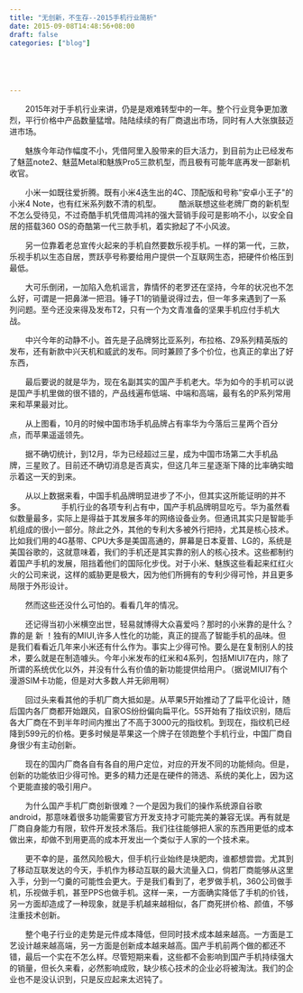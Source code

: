 ```yaml
---
title: "无创新，不生存--2015手机行业简析"
date: 2015-09-08T14:48:56+08:00
draft: false
categories: ["blog"]





---
```


　　2015年对于手机行业来讲，仍是是艰难转型中的一年。整个行业竞争更加激烈，平行价格中产品数量猛增。陆陆续续的有厂商退出市场，同时有人大张旗鼓迈进市场。

<!--more-->

　　魅族今年动作幅度不小，凭借阿里入股带来的巨大活力，到目前为止已经发布了魅蓝note2、魅蓝Metal和魅族Pro5三款机型，而且极有可能年底再发一部新机收官。

　　小米一如既往爱折腾。既有小米4迭生出的4C、顶配版和号称"安卓小王子"的小米4 Note，也有红米系列数不清的机型。
　　酷派联想这些老牌厂商的新机型不怎么受待见，不过奇酷手机凭借周鸿祎的强大营销手段可是影响不小，以安全自居的搭载360 OS的奇酷第一代三款手机，着实掀起了不小风波。

　　另一位靠着老总宣传火起来的手机自然要数乐视手机。一样的第一代，三款，乐视手机以生态自居，贾跃亭号称要给用户提供一个互联网生态，把硬件价格压到最低。

　　大可乐倒闭，一加陷入危机谣言，靠情怀的老罗还在坚持，今年的状况也不怎么好，可谓是一把鼻涕一把泪。锤子T1的销量说得过去，但一年多来遇到了一系列问题。至今还没来得及发布T2，只有一个为文青准备的坚果手机应付手机大战。

　　中兴今年的动静不小。首先是子品牌努比亚系列，布拉格、Z9系列精英版的发布，还有新款中兴天机和威武的发布。同时兼顾了多个价位，也真正的拿出了好东西，

　　最后要说的就是华为，现在名副其实的国产手机老大。华为如今的手机可以说是国产手机里做的很不错的，产品线遍布低端、中端和高端，最有名的P系列常用来和苹果最对比。

　　从上图看，10月的时候中国市场手机品牌占有率华为今落后三星两个百分点，而苹果遥遥领先。

　　据不确切统计，到12月，华为已经超过三星，成为中国市场第二大手机品牌，三星败了。目前还不确切消息是否真实，但这几年三星逐渐下降的比率确实暗示着这一天的到来。

　　从以上数据来看，中国手机品牌明显进步了不小，但其实这所能证明的并不多。
　　
　　手机行业的各项专利占有中，国产手机品牌明显吃亏。华为虽然看似数量最多，实际上是得益于其发展多年的网络设备业务。但通讯其实只是智能手机组成的很小一部分。除此之外，其他的专利大多被外行把持，尤其是核心技术。比如我们用的4G基带、CPU大多是美国高通的，屏幕是日本夏普、LG的，系统是美国谷歌的，这就意味着，我们的手机还是其实靠的别人的核心技术。这些都制约着国产手机的发展，阻挡着他们的国际化步伐。对于小米、魅族这些看起来红红火火的公司来说，这样的威胁更是极大，因为他们所拥有的专利少得可怜，并且更多局限于外形设计。

　　然而这些还没什么可怕的。看看几年的情况。

　　还记得当初小米横空出世，轻易就博得大众喜爱吗？那时的小米靠的是什么？靠的是 新 ！独有的MIUI,许多人性化的功能，真正的提高了智能手机的品味。但是我们看看近几年来小米还有什么作为。事实上少得可怜。要么是在复制别人的技术，要么就是在制造噱头。今年小米发布的红米和4系列，包括MIUI7在内，除了所谓的系统优化以外，并没有什么有价值的新功能提供给用户。（据说MIUI7有个漫游SIM卡功能，但是对大多数人并无卵用啊）

　　回过头来看其他的手机厂商大抵如是。从苹果5开始推动了了扁平化设计，随后国内各厂商都开始跟风，自家OS纷纷偏向扁平化。5S开始有了指纹识别，随后各大厂商在不到半年时间内推出了不高于3000元的指纹机。到现在，指纹机已经降到599元的价格。更多时候是苹果这一个牌子在领跑整个手机行业，中国厂商自身很少有主动创新。

　　现在的国内厂商各自有各自的用户定位，对应的开发不同的功能倾向。但是，创新的功能依旧少得可怜。更多的精力还是在硬件的筛选、系统的美化上，因为这个更能直接的吸引用户。

　　为什么国产手机厂商创新很难？一个是因为我们的操作系统源自谷歌android，那意味着很多功能需要官方开发支持才可能完美的兼容无误。再有就是厂商自身能力有限，软件开发技术落后。我们往往能够把人家的东西用更低的成本做出来，却做不到用更高的成本开发出一个类似于人家的一个技术来。

　　更不幸的是，虽然风险极大，但手机行业始终是块肥肉，谁都想尝尝。尤其到了移动互联发达的今天，手机作为移动互联的最大流量入口，倘若厂商能够从这里入手，分到一勺羹的可能性会更大。于是我们看到了，老罗做手机，360公司做手机，乐视做手机，甚至PPS也做手机。这样一来，一方面确实降低了手机的价钱，另一方面却造成了一种现象，就是手机越来越相似，各厂商死拼价格、颜值，不够注重技术创新。

　　整个电子行业的走势是元件成本降低，但同时技术成本越来越高。一方面是工艺设计越来越高端，另一方面是创新成本越来越高。国产手机前两个做的都还不错，最后一个实在不怎么样。尽管短期来看，这些都不会影响到国产手机持续强大的销量，但长久来看，必然影响成败，缺少核心技术的企业必将被淘汰。我们的企业也不是没认识到，只是反应起来太迟钝了。
　　
